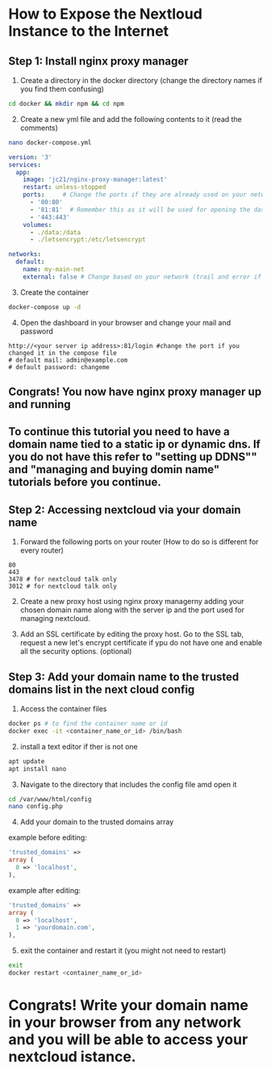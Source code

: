 # How to Expose the Nextloud Instance to the Internet

## Step 1: Install nginx proxy manager

1. Create a directory in the docker directory (change the directory names if you find them confusing)

```bash
cd docker && mkdir npm && cd npm
```

2. Create a new yml file and add the following contents to it (read the comments)

```bash
nano docker-compose.yml
```

```yml
version: '3'
services:
  app:
    image: 'jc21/nginx-proxy-manager:latest'
    restart: unless-stopped
    ports:     # Change the ports if they are already used on your network
      - '80:80' 
      - '81:81'  # Remember this as it will be used for opening the dashboard
      - '443:443'
    volumes:
      - ./data:/data
      - ./letsencrypt:/etc/letsencrypt

networks:
  default:
    name: my-main-net
    external: false # Change based on your network (trail and error if not sure)
```

3. Create the container

```bash
docker-compose up -d
```

4. Open the dashboard in your browser and change your mail and password

```textile
http://<your server ip address>:81/login #change the port if you changed it in the compose file
# default mail: admin@example.com
# default password: changeme
```

## Congrats! You now have nginx proxy manager up and running

## To continue this tutorial you need to have a domain name tied to a static ip or dynamic dns. If you do not have this refer to "setting up DDNS""  and "managing and buying domin name" tutorials before you continue.

## Step 2: Accessing nextcloud via your domain name

1. Forward the following ports on your router (How to do so is different for every router)

```textile
80
443
3478 # for nextcloud talk only
3012 # for nextcloud talk only
```

2. Create a new proxy host using nginx proxy managerny adding your chosen domain name along with the server ip and the port used for managing nextcloud.

3. Add an SSL certificate by editing the proxy host. Go to the SSL tab, request a new let's encrypt certificate if ypu do not have one and enable all the security options. (optional)

## Step 3: Add your domain name to the trusted domains list in the next cloud config

1. Access the container files

```bash
docker ps # to find the container name or id
docker exec -it <container_name_or_id> /bin/bash
```

2. install a text editor if ther is not one

```bash
apt update
apt install nano
```

3. Navigate to the directory that includes the config file amd open it

```bash
cd /var/www/html/config
nano config.php
```

4. Add your domain to the trusted domains array

example before editing:

```php
'trusted_domains' =>
array (
  0 => 'localhost',
),
```

example after editing:

```php
'trusted_domains' =>
array (
  0 => 'localhost',
  1 => 'yourdomain.com',
),
```

5. exit the container and restart it (you might not need to restart)

```bash
exit
docker restart <container_name_or_id>
```

# Congrats! Write your domain name in your browser from any network and you will be able to access your nextcloud istance.
